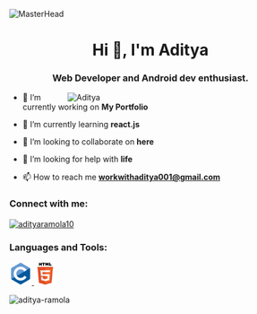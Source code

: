 ![MasterHead](https://miro.medium.com/max/1400/0*0O5n9x6pzlJ5qLkC.gif)
<h1 align="center">Hi 👋, I'm Aditya</h1>
<h3 align="center">Web Developer and Android dev enthusiast.</h3>
<img align="right" alt="Aditya" width="400" src="https://imgs.search.brave.com/zTgO5B85ttAHLSHBi-1sZdgmIxSPfqGaPUZFvOXO5Uc/rs:fit:500:281:1/g:ce/aHR0cHM6Ly9tZWRp/YS5naXBoeS5jb20v/bWVkaWEva283dHdI/aG9taGs4RS9naXBo/eS5naWY.gif">



- 🔭 I’m currently working on **My Portfolio**

- 🌱 I’m currently learning **react.js**

- 👯 I’m looking to collaborate on **here**

- 🤝 I’m looking for help with **life**

- 📫 How to reach me **workwithaditya001@gmail.com**

<h3 align="left">Connect with me:</h3>
<p align="left">
<a href="https://twitter.com/https://twitter.com/adityaramola10" target="blank"><img align="center" src="https://raw.githubusercontent.com/rahuldkjain/github-profile-readme-generator/master/src/images/icons/Social/twitter.svg" alt="adityaramola10" height="30" width="40" /></a>
</p>

<h3 align="left">Languages and Tools:</h3>
<p align="left"> <a href="https://www.cprogramming.com/" target="_blank" rel="noreferrer"> <img src="https://raw.githubusercontent.com/devicons/devicon/master/icons/c/c-original.svg" alt="c" width="40" height="40"/> </a> <a href="https://www.w3.org/html/" target="_blank" rel="noreferrer"> <img src="https://raw.githubusercontent.com/devicons/devicon/master/icons/html5/html5-original-wordmark.svg" alt="html5" width="40" height="40"/> </a> </p>

<p><img align="center" src="https://github-readme-streak-stats.herokuapp.com/?user=aditya-ramola&" alt="aditya-ramola" /></p>

